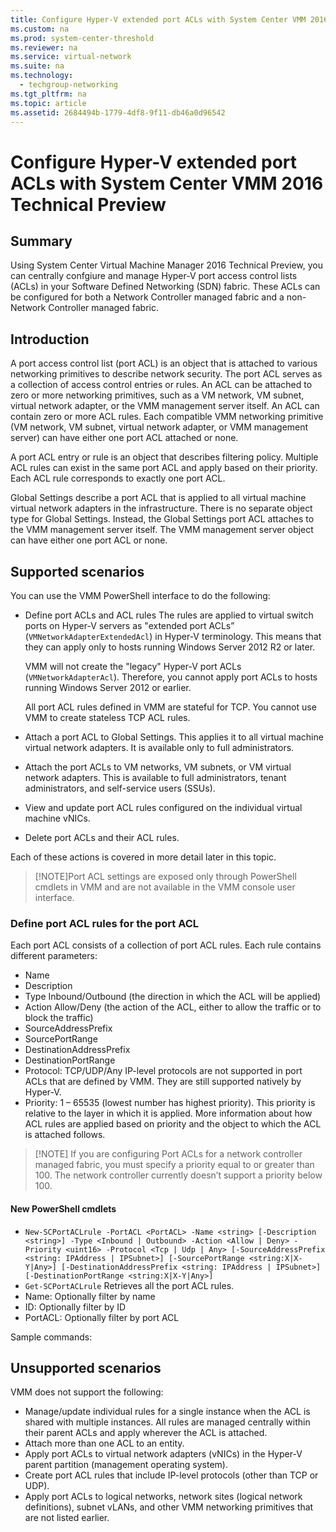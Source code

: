```yaml
---
title: Configure Hyper-V extended port ACLs with System Center VMM 2016 Technical Preview
ms.custom: na
ms.prod: system-center-threshold
ms.reviewer: na
ms.service: virtual-network
ms.suite: na
ms.technology: 
  - techgroup-networking
ms.tgt_pltfrm: na
ms.topic: article
ms.assetid: 2684494b-1779-4df8-9f11-db46a0d96542
---
```

# Configure Hyper-V extended port ACLs with System Center VMM 2016 Technical Preview
## Summary
Using System Center Virtual Machine Manager 2016 Technical Preview, you can centrally confgiure and manage Hyper-V port access control lists (ACLs) in your Software Defined Networking (SDN) fabric. These ACLs can be configured for both a Network Controller managed fabric and a non-Network Controller managed fabric.
## Introduction
A port access control list (port ACL) is an object that is attached to various networking primitives to describe network security. The port ACL serves as a collection of access control entries or rules. An ACL can be attached to zero or more networking primitives, such as a VM network, VM subnet, virtual network adapter, or the VMM management server itself. An ACL can contain zero or more ACL rules. Each compatible VMM networking primitive (VM network, VM subnet, virtual network adapter, or VMM management server) can have either one port ACL attached or none.

A port ACL entry or rule is an object that describes filtering policy. Multiple ACL rules can exist in the same port ACL and apply based on their priority. Each ACL rule corresponds to exactly one port ACL.

Global Settings describe a port ACL that is applied to all virtual machine virtual network adapters in the infrastructure. There is no separate object type for Global Settings. Instead, the Global Settings port ACL attaches to the VMM management server itself. The VMM management server object can have either one port ACL or none.

## Supported scenarios

You can use the VMM PowerShell interface to do the following:
* Define port ACLs and ACL rules
The rules are applied to virtual switch ports on Hyper-V servers as "extended port ACLs” (``VMNetworkAdapterExtendedAcl``) in Hyper-V terminology. This means that they can apply only to hosts running Windows Server 2012 R2 or later.

  VMM will not create the "legacy" Hyper-V port ACLs (``VMNetworkAdapterAcl``). Therefore, you cannot apply port ACLs to hosts running Windows Server 2012 or earlier.
  
  All port ACL rules defined in VMM are stateful for TCP. You cannot use VMM to create stateless TCP ACL rules.
* Attach a port ACL to Global Settings. This applies it to all virtual machine virtual network adapters. It is available only to full administrators.
* Attach the port ACLs to VM networks, VM subnets, or VM virtual network adapters. This is available to full administrators, tenant administrators, and self-service users (SSUs).
* View and update port ACL rules configured on the individual virtual machine vNICs.
* Delete port ACLs and their ACL rules.

Each of these actions is covered in more detail later in this topic.

>[!NOTE]Port ACL settings are exposed only through PowerShell cmdlets in VMM and are not available in the VMM console user interface.

### Define port ACL rules for the port ACL
Each port ACL consists of a collection of port ACL rules. Each rule contains different parameters:
* Name
* Description
* Type
  Inbound/Outbound (the direction in which the ACL will be applied)
* Action
  Allow/Deny (the action of the ACL, either to allow the traffic or to block the traffic)
* SourceAddressPrefix
* SourcePortRange
* DestinationAddressPrefix
* DestinationPortRange
* Protocol: TCP/UDP/Any
   IP-level protocols are not supported in port ACLs that are defined by VMM. They are still supported natively by Hyper-V.
* Priority: 1 – 65535 (lowest number has highest priority). 
  This priority is relative to the layer in which it is applied. More information about how ACL rules are applied based on priority and the object to which     the ACL is attached follows.

>[!NOTE] If you are configuring Port ACLs for a network controller managed fabric, you must specify a priority equal to or greater than 100. The network controller currently doesn’t support a priority below 100.
#### New PowerShell cmdlets
* ``New-SCPortACLrule -PortACL <PortACL> -Name <string> [-Description <string>] -Type <Inbound | Outbound> -Action <Allow | Deny> -Priority <uint16> -Protocol <Tcp | Udp | Any> [-SourceAddressPrefix <string: IPAddress | IPSubnet>] [-SourcePortRange <string:X|X-Y|Any>] [-DestinationAddressPrefix <string: IPAddress | IPSubnet>] [-DestinationPortRange <string:X|X-Y|Any>]``
* ``Get-SCPortACLrule``
Retrieves all the port ACL rules.
* Name: Optionally filter by name
* ID: Optionally filter by ID
* PortACL: Optionally filter by port ACL

Sample commands:
 

## Unsupported scenarios
VMM does not support the following:
* Manage/update individual rules for a single instance when the ACL is shared with multiple instances. All rules are managed centrally within their parent ACLs and apply wherever the ACL is attached.
* Attach more than one ACL to an entity.
* Apply port ACLs to virtual network adapters (vNICs) in the Hyper-V parent partition (management operating system).
* Create port ACL rules that include IP-level protocols (other than TCP or UDP).
* Apply port ACLs to logical networks, network sites (logical network definitions), subnet vLANs, and other VMM networking primitives that are not listed earlier.
 


